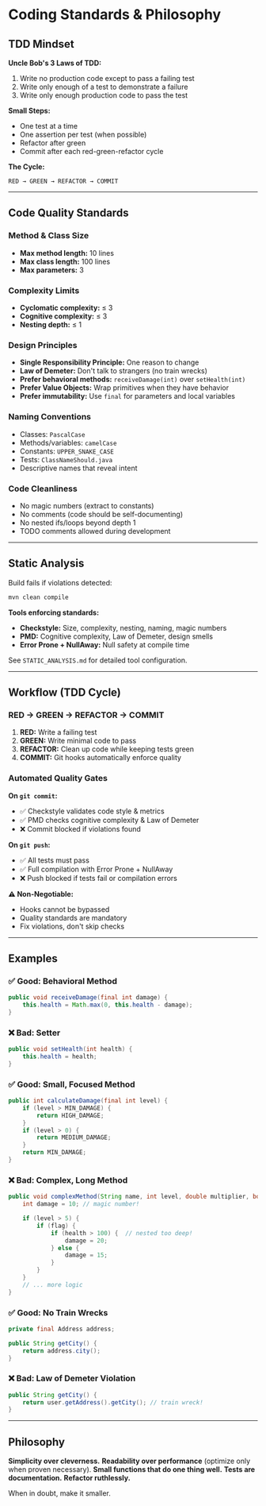 # Coding Standards & Philosophy

## TDD Mindset

**Uncle Bob's 3 Laws of TDD:**
1. Write no production code except to pass a failing test
2. Write only enough of a test to demonstrate a failure
3. Write only enough production code to pass the test

**Small Steps:**
- One test at a time
- One assertion per test (when possible)
- Refactor after green
- Commit after each red-green-refactor cycle

**The Cycle:**
```
RED → GREEN → REFACTOR → COMMIT
```

---

## Code Quality Standards

### Method & Class Size
- **Max method length:** 10 lines
- **Max class length:** 100 lines
- **Max parameters:** 3

### Complexity Limits
- **Cyclomatic complexity:** ≤ 3
- **Cognitive complexity:** ≤ 3
- **Nesting depth:** ≤ 1

### Design Principles
- **Single Responsibility Principle:** One reason to change
- **Law of Demeter:** Don't talk to strangers (no train wrecks)
- **Prefer behavioral methods:** `receiveDamage(int)` over `setHealth(int)`
- **Prefer Value Objects:** Wrap primitives when they have behavior
- **Prefer immutability:** Use `final` for parameters and local variables

### Naming Conventions
- Classes: `PascalCase`
- Methods/variables: `camelCase`
- Constants: `UPPER_SNAKE_CASE`
- Tests: `ClassNameShould.java`
- Descriptive names that reveal intent

### Code Cleanliness
- No magic numbers (extract to constants)
- No comments (code should be self-documenting)
- No nested ifs/loops beyond depth 1
- TODO comments allowed during development

---

## Static Analysis

Build fails if violations detected:
```bash
mvn clean compile
```

**Tools enforcing standards:**
- **Checkstyle:** Size, complexity, nesting, naming, magic numbers
- **PMD:** Cognitive complexity, Law of Demeter, design smells
- **Error Prone + NullAway:** Null safety at compile time

See `STATIC_ANALYSIS.md` for detailed tool configuration.

---

## Workflow (TDD Cycle)

### RED → GREEN → REFACTOR → COMMIT

1. **RED:** Write a failing test
2. **GREEN:** Write minimal code to pass
3. **REFACTOR:** Clean up code while keeping tests green
4. **COMMIT:** Git hooks automatically enforce quality

### Automated Quality Gates

**On `git commit`:**
- ✅ Checkstyle validates code style & metrics
- ✅ PMD checks cognitive complexity & Law of Demeter
- ❌ Commit blocked if violations found

**On `git push`:**
- ✅ All tests must pass
- ✅ Full compilation with Error Prone + NullAway
- ❌ Push blocked if tests fail or compilation errors

**⚠️ Non-Negotiable:**
- Hooks cannot be bypassed
- Quality standards are mandatory
- Fix violations, don't skip checks

---

## Examples

### ✅ Good: Behavioral Method
```java
public void receiveDamage(final int damage) {
    this.health = Math.max(0, this.health - damage);
}
```

### ❌ Bad: Setter
```java
public void setHealth(int health) {
    this.health = health;
}
```

### ✅ Good: Small, Focused Method
```java
public int calculateDamage(final int level) {
    if (level > MIN_DAMAGE) {
        return HIGH_DAMAGE;
    }
    if (level > 0) {
        return MEDIUM_DAMAGE;
    }
    return MIN_DAMAGE;
}
```

### ❌ Bad: Complex, Long Method
```java
public void complexMethod(String name, int level, double multiplier, boolean flag) {
    int damage = 10; // magic number!

    if (level > 5) {
        if (flag) {
            if (health > 100) {  // nested too deep!
                damage = 20;
            } else {
                damage = 15;
            }
        }
    }
    // ... more logic
}
```

### ✅ Good: No Train Wrecks
```java
private final Address address;

public String getCity() {
    return address.city();
}
```

### ❌ Bad: Law of Demeter Violation
```java
public String getCity() {
    return user.getAddress().getCity(); // train wreck!
}
```

---

## Philosophy

**Simplicity over cleverness.**
**Readability over performance** (optimize only when proven necessary).
**Small functions that do one thing well.**
**Tests are documentation.**
**Refactor ruthlessly.**

When in doubt, make it smaller.
